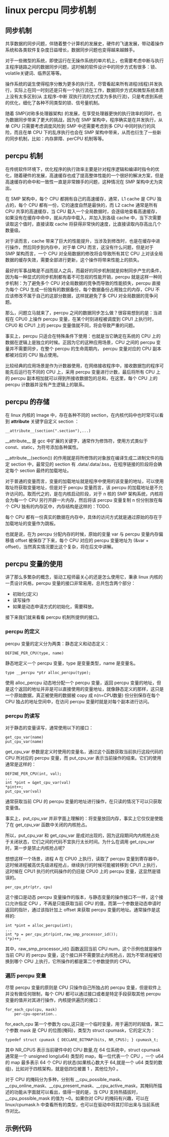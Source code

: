 # linux percpu 同步机制

## 同步机制
共享数据的同步问题，伴随着整个计算机的发展史，硬件的飞速发展，带动着操作系统和各类软件复杂度日益增长，数据同步问题也变得越来越棘手。   

对于一些微型的系统，即使运行在无操作系统的单片机上，也需要考虑中断与执行主程序链路之间的数据同步问题，这时候的软件设计中的同步方式有很多：锁、volatile关键词、临界区等等。  

操作系统的诞生使得程序分散为更多的执行流，尽管看起来所有进程(线程)并发执行，实际上在同一时刻还是只有一个执行流在工作，数据同步方式和微型系统本质上没有太多区别(从 主程序-中断 双执行流的方式变为多执行流)，只是考虑到系统的优化，细化了各种不同类型的锁、信号量机制。   

随着 SMP(对称多处理器架构) 的发展，在享受处理器更快的执行效率的同时，也为数据同步带来了更大的挑战，因为在 SMP 架构中，程序确实是在并发执行，从单 CPU 只需要考虑调度风险到 SMP 中还需要考虑到多 CPU 中同时执行的风险，而且在单 CPU 下的乱序执行也会在 SMP 架构中带来，从而也衍生了一些新的同步机制，比如：内存屏障、perCPU 机制等等。  




## percpu 机制
在传统软件环境下，优化程序的执行效率主要是针对程序逻辑和编译时指令的优化，随着硬件的发展，高速缓存也成了提高整体性能的一个很好的解决方案，但是高速缓存的命中和一致性一直是非常棘手的问题，这种情况在 SMP 架构中尤为突出。  

在 SMP 架构中，每个 CPU 都拥有自己的高速缓存，通常，L1 cache 是 CPU 独占的，每个 CPU 都有一份，它的速度自然是最快的，而 L2 cache 通常是所有 CPU 共享的高速缓存，当 CPU 载入一个全局数据时，会逐级地查看高速缓存，如果没有在缓存中命中，就从内存中载入，并加入到各级 cache 中，当下次需要读取这个值时，直接读取 cache 将获得非常快的速度，比直接读取内存高出几个数量级。   

对于读而言，cache 带来了巨大的性能提升，当涉及到修改时，也是在缓存中进行操作，然后同步到内存中，对于单 CPU 而言，这没有什么问题，但是对于 SMP 架构而言，一个 CPU 对全局数据的修改将会导致所有其它 CPU 上对该全局数据的缓存失效，需要全部进行更新，这个操作将带来性能上的损失。  

最好的军事战略是不战而屈人之兵，而最好的同步机制就是抑制同步产生的条件，因为每一种显式的同步机制都有着不可忽视的性能开销，percpu 就是这样一种同步机制：为了避免多个 CPU 对全局数据的竞争而导致的性能损失，percpu 直接为每个 CPU 生成一份独有的数据备份，每个数据备份占用独立的内存，CPU 不应该修改不属于自己的这部分数据，这样就避免了多 CPU 对全局数据的竞争问题。    

那么，问题立马就来了，percpu 之间的数据同步怎么做？很容易想到的是：当进程在 CPU0 上操作 percpu 变量，在某个时刻进程被调度到 CPU1 上执行时，CPU0 和 CPU1 上的 percpu 变量值就不同，将会导致严重的问题。   

事实上，percpu 只适合在特殊条件下使用：也就是当它确定在系统的 CPU 上的数据在逻辑上是独立的时候。正因为它的这种应用场景，CPU 之间的 percpu 变量并不需要同步，在整个 percpu 的生命周期内， percpu 变量对应的 CPU 副本都被对应的 CPU 独占使用。   

比较经典的应用场景是作为计数器使用，在网络接收程序中，接收数据包的程序可能先后运行在不同的 CPU 上，采用 percpu 变量进行计数，最后将所有 CPU 上的 percpu 副本相加就可以得到所接收数据包的总和，在这里，每个 CPU 上的 percpu 计数器并没有产生逻辑上的联系。  



## percpu 的存储
在 linux 内核的 Image 中，存在各种不同的 section，在内核代码中也时常可以看到 __attribute__ 关键字自定义 section ：

```
__attribute__(section(".section"),...)
```
\_\_attribute\_\_ 是 gcc 中扩展的关键字，通常作为修饰符，使用方式类似于 const、static，为符号添加各种属性。  

\_\_attribute\_\_(section()) 的作用就是将所修饰的对象放在编译生成二进制文件的指定 section 中，最常见的 section 有 .data/.data/.bss，在程序链接的阶段将会确定每个 section 最终的加载地址。   

对于普通的变量而言，变量的加载地址就是程序中使用的该变量的地址，可以使用取址符获取变量地址，但是对于 percpu 变量而言，该 percpu 的加载地址是不允许访问的。取而代之的，是在内核启动阶段，对于 n 核的 SMP 架构系统，内核将会为每一个 CPU 另行开辟一片内存，然后将该 percpu 变量复制 n 份分别放在每个 CPU 独有的内存区中，内存结构是这样的：TODO.  


每个 CPU 都有一份真实的数据在内存中，具体的访问方式就是通过原始的存在于加载地址的变量作为跳板。  

也就是说，在为 percpu 分配内存的时候，原始的变量 var 与 percpu 变量内存偏移值 offset 被保存了下来，每个 CPU 对应的 percpu 变量地址为 (&var + offset)，当然真实情况要比这个复杂，将在后文中讲解。  

## percpu 变量的使用
讲了那么多繁杂的概念，驱动工程师最关心的还是怎么使用它，秉承 linux 内核的一贯设计风格，percpu 变量的接口非常易用，总共包含两个部分：
* 初始化(定义)
* 读写操作
* 如果是动态申请方式的初始化，需要释放。

接下来我们就来看看 percpu 机制所提供的接口。  

### percpu 的定义
percpu 变量的定义分为两类：静态定义和动态定义：

```
DEFINE_PER_CPU(type, name)
```
静态地定义一个 percpu 变量，type 是变量类型，name 是变量名。  

```
type __percpu *ptr alloc_percpu(type);
```

使用 alloc_percpu 动态地分配一个 percpu 变量，返回 percpu 变量的地址，但是这个返回的地址并非是可以直接使用的变量地址，就像静态定义的那样，这只是一个原始数据，真正被使用的数据被 copy 成 n(n=CPU数量) 份分别保存在每个 CPU 独占的地址空间中，在访问 percpu 变量时就是对每个副本进行访问。  



### percpu 的读写
对于静态的变量读写，通常使用以下的接口：

```
get_cpu_var(name)
put_cpu_var(name)
```
get_cpu_var 参数是定义时使用的变量名，通过这个函数获取当前执行这段代码的 CPU 所对应的 percpu 变量，而 put_cpu_var 表示当前操作的结束。它们的使用通常是这样的：

```
DEFINE_PER_CPU(int, val);
...
int *pint = &get_cpu_var(val)
*pint++;
put_cpu_var(val)
```
通常获取当前 CPU 的 percpu 变量的地址进行操作，在只读的情况下可以只获取变量值。  

事实上，put_cpu_var 并非字面上理解的：将变量放回内存，事实上它仅仅是使能了在 get_cpu_var 函数中关闭的内核抢占。  

所以，put_cpu_var 和 get_cpu_var 是成对出现的，因为这段期间内内核抢占处于关闭状态，它们之间的代码不宜执行太长时间。为什么在调用 get_cpu_var 时，第一步是禁止内核抢占呢?  

想想这样一个场景，进程 A 在 CPU0 上执行，读取了 percpu 变量到寄存器中，这时候进程被高优先级进程抢占，继续执行的时候可能被转移到 CPU1 上执行，这时候在 CPU1 执行的代码操作的仍旧是 CPU0 上的 percpu 变量，这显然是错误的。  


```
per_cpu_ptr(ptr, cpu)
```
这个接口是动态 percpu 变量操作的版本，与静态变量的操作接口不一样，这个接口允许指定 CPU ，不再是只能获取当前 CPU 的值，而第一个参数是动态申请时返回的指针，通过该指针加上 offset 来获取 percpu 变量的地址。通常操作是这样的:

```
int *pint = alloc_percpu(int);
...
int *p = per_cpu_ptr(pint,raw_smp_processor_id());
(*p)++;
```

其中，raw_smp_processor_id() 函数返回当前 CPU num，这个示例也就是操作当前 CPU 的 percpu 变量，这个接口并不需要禁止内核抢占，因为不管进程被切换到哪个 CPU 上执行，它所操作的都是第二个参数提供的 CPU。  



### 遍历 percpu 变量
尽管 percpu 变量的原则是 CPU 只操作自己所独占的 percpu 变量，但是软件上并没有做任何限制，每个 CPU 都可以通过接口或者是特定手段获取其他 percpu 变量的值并对其进行操作，内核提供遍历的接口：

```
for_each_cpu(cpu, mask)	
    per-cpu-operation..
```
for_each_cpu 第一个参数为 cpu,这只是一个临时变量，用于遍历时的赋值，第二个参数 mask 是 CPU 的位图(掩码)，类型为 struct cpumask，它的定义为：

```
typedef struct cpumask { DECLARE_BITMAP(bits, NR_CPUS); } cpumask_t;
```

其中 NR_CPUS 表示当前硬件中的 CPU 数量,在 64 位系统中，struct cpumask 通常是一个 unsigned long(u64) 类型的 map，每一位代表一个 CPU ，一个 u64 的 map 最多表示 64 个 CPU 的状态(如果核心数大于 64,就是一个 u64 类型的数组)，比如对于四核架构，就是低四位被置 1 ，其他位为0 。   

对于 CPU 的掩码分为多种，分别有 __cpu_possible_mask、__cpu_online_mask、__cpu_present_mask、__cpu_active_mask，其掩码所描述的功能从字面就可以看出，值得一提的是，当 CPU 支持热插拔时，__cpu_possible_mask 的值为 ~0。如果你对 CPU 的掩码有兴趣，可以在 linux/cpumask.h 中查看所有的类型，也可以在驱动中将其打印出来与当前系统作对比。  





## 示例代码

